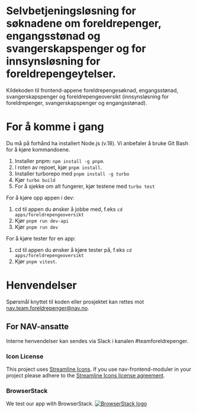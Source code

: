 # Selvbetjeningsløsning for søknadene om foreldrepenger, engangsstønad og svangerskapspenger og for innsynsløsning for foreldrepengeytelser.

Kildekoden til frontend-appene foreldrepengesøknad, engangsstønad, svangerskapspenger og foreldrepengeoversikt (innsynsløsning for foreldrepenger, svangerskapspenger og engangsstønad).

# For å komme i gang

Du må på forhånd ha installert Node.js (v.18). Vi anbefaler å bruke Git Bash for å kjøre kommandoene.

1. Installer pnpm: `npm install -g pnpm`.
2. I roten av repoet, kjør `pnpm install`.
3. Installer turborepo med `pnpm install -g turbo`
4. Kjør `turbo build`
5. For å sjekke om alt fungerer, kjør testene med `turbo test`

For å kjøre opp appen i dev:

1. cd til appen du ønsker å jobbe med, f.eks `cd apps/foreldrepengeoversikt`
2. Kjør `pnpm run dev-api`
3. Kjør `pnpm run dev`

For å kjøre tester for en app:

1. cd til appen du ønsker å kjøre tester på, f.eks `cd apps/foreldrepengeoversikt`
2. Kjør `pnpm vitest`.

# Henvendelser

Spørsmål knyttet til koden eller prosjektet kan rettes mot nav.team.foreldrepenger@nav.no.

## For NAV-ansatte

Interne henvendelser kan sendes via Slack i kanalen #teamforeldrepenger.

### Icon License

This project uses [Streamline Icons](http://www.streamlineicons.com/). If you use nav-frontend-moduler in your project please adhere to the [Streamline Icons license agreement](http://www.streamlineicons.com/license.html).

### BrowserStack

We test our app with BrowserStack.
[![BrowserStack logo](./browserstack-logo-600x315.png)](https://www.browserstack.com/)
